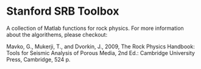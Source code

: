 # Stanford SRB Toolbox

A collection of Matlab functions for rock physics. For more information about the algorithems, please checkout: 

Mavko, G., Mukerji, T., and Dvorkin, J., 2009, The Rock Physics Handbook: Tools for Seismic Analysis of Porous Media, 2nd Ed.: Cambridge University Press, Cambridge, 524 p. 
